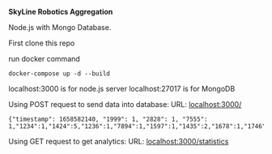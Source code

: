 **SkyLine Robotics Aggregation**

Node.js with Mongo Database.

First clone this repo

run docker command

    docker-compose up -d --build

localhost:3000 is for node.js server
localhost:27017 is for MongoDB

Using POST request to send data into database:
URL: [localhost:3000/](localhost:3000/)

    {"timestamp": 1658582140, "1999": 1, "2828": 1, "7555": 1,"1234":1,"1424":5,"1236":1,"7894":1,"1597":1,"1435":2,"1678":1,"1746":4}

Using GET request to get analytics:
URL: [localhost:3000/statistics](localhost:3000/statistics)
